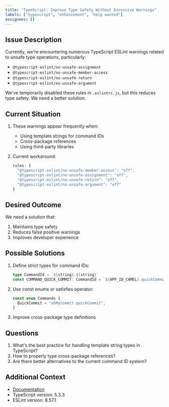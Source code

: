 ```yaml
---
title: "TypeScript: Improve Type Safety Without Excessive Warnings"
labels: ["typescript", "enhancement", "help wanted"]
assignees: []
---
```


## Issue Description

Currently, we're encountering numerous TypeScript ESLint warnings related to unsafe type operations, particularly:

- `@typescript-eslint/no-unsafe-assignment`
- `@typescript-eslint/no-unsafe-member-access`
- `@typescript-eslint/no-unsafe-return`
- `@typescript-eslint/no-unsafe-argument`

We've temporarily disabled these rules in `.eslintrc.js`, but this reduces type safety. We need a better solution.

## Current Situation

1. These warnings appear frequently when:

   - Using template strings for command IDs
   - Cross-package references
   - Using third-party libraries

2. Current workaround:
   ```javascript
   rules: {
     "@typescript-eslint/no-unsafe-member-access": "off",
     "@typescript-eslint/no-unsafe-assignment": "off",
     "@typescript-eslint/no-unsafe-return": "off",
     "@typescript-eslint/no-unsafe-argument": "off"
   }
   ```

## Desired Outcome

We need a solution that:

1. Maintains type safety
2. Reduces false positive warnings
3. Improves developer experience

## Possible Solutions

1. Define strict types for command IDs:

   ```typescript
   type CommandId = `${string}.${string}`
   const COMMAND_QUICK_COMMIT: CommandId = `${APP_ID_CAMEL}.quickCommit`
   ```

2. Use const enums or satisfies operator:

   ```typescript
   const enum Commands {
     QuickCommit = "ohMyCommit.quickCommit",
   }
   ```

3. Improve cross-package type definitions

## Questions

1. What's the best practice for handling template string types in TypeScript?
2. How to properly type cross-package references?
3. Are there better alternatives to the current command ID system?

## Additional Context

- [Documentation](./docs/typescript/unsafe-types.md)
- TypeScript version: 5.3.3
- ESLint version: 8.57.1
